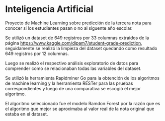 # Inteligencia Artificial
Proyecto de Machine Learning sobre predicción de la tercera nota para conocer si los estudiantes pasan o no al siguente año escolar.

Se utilizó un dataset de 649 registros por 33 columnas extraidos de la página https://www.kaggle.com/dipam7/student-grade-prediction, seguidamente se realizó la limpieza del dataset quedando como resultado 649 registros por 12 columnas.
 
 Luego se realizó el respectivo análisis exploratorio de datos para comprender como se relacionaban todas las variables del dataset.
 
 Se utilizó la herramienta Rapidminer Go para la obtención de los algoritmos de machine learning y la herramienta RESTer para las pruebas correspondientes y luego de una comparativa se escogió el mejor algoritmo.

El algoritmo seleccionado fue el modelo Ramdon Forest por la razón que es el algoritmo que mejor se aproximaba al valor real de la nota original que estaba en el dataset.
